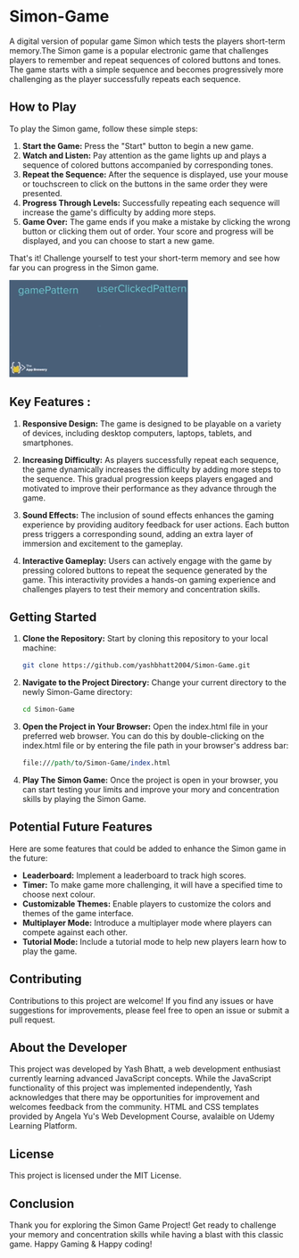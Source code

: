 # Simon-Game
A digital version of popular game Simon which tests the players short-term memory.The Simon game is a popular electronic game that challenges players to remember and repeat sequences of colored buttons and tones. The game starts with a simple sequence and becomes progressively more challenging as the player successfully repeats each sequence.

## How to Play
To play the Simon game, follow these simple steps:

1. **Start the Game:**
Press the "Start" button to begin a new game.
2. **Watch and Listen:**
Pay attention as the game lights up and plays a sequence of colored buttons accompanied by corresponding tones.
3. **Repeat the Sequence:**
After the sequence is displayed, use your mouse or touchscreen to click on the buttons in the same order they were presented.
4. **Progress Through Levels:**
Successfully repeating each sequence will increase the game's difficulty by adding more steps.
5. **Game Over:**
The game ends if you make a mistake by clicking the wrong button or clicking them out of order. Your score and progress will be displayed, and you can choose to start a new game.

That's it! Challenge yourself to test your short-term memory and see how far you can progress in the Simon game.

![Alt text](game-demo.gif)

## Key Features :

1. **Responsive Design:**
The game is designed to be playable on a variety of devices, including desktop computers, laptops, tablets, and smartphones. 

2. **Increasing Difficulty:**
As players successfully repeat each sequence, the game dynamically increases the difficulty by adding more steps to the sequence. This gradual progression keeps players engaged and motivated to improve their performance as they advance through the game.

3. **Sound Effects:**
The inclusion of sound effects enhances the gaming experience by providing auditory feedback for user actions. Each button press triggers a corresponding sound, adding an extra layer of immersion and excitement to the gameplay.

4. **Interactive Gameplay:**
Users can actively engage with the game by pressing colored buttons to repeat the sequence generated by the game. This interactivity provides a hands-on gaming experience and challenges players to test their memory and concentration skills.

## Getting Started

1. **Clone the Repository:**
   Start by cloning this repository to your local machine:
   ```bash
   git clone https://github.com/yashbhatt2004/Simon-Game.git
   ```

2. **Navigate to the Project Directory:**
   Change your current directory to the newly Simon-Game directory:

   ```bash
   cd Simon-Game
   ```

3. **Open the Project in Your Browser:**
   Open the index.html file in your preferred web browser. You can do this by double-clicking on the index.html file or by entering the file path in your browser's address bar:

   ```perl
   file:///path/to/Simon-Game/index.html
   ```
   
4. **Play The Simon Game:**
   Once the project is open in your browser, you can start testing your limits and improve your mory and concentration skills by playing the Simon Game.

## Potential Future Features
Here are some features that could be added to enhance the Simon game in the future:

- **Leaderboard:** Implement a leaderboard to track high scores.
- **Timer:** To make game more challenging, it will have a specified time to choose next colour.
- **Customizable Themes:** Enable players to customize the colors and themes of the game interface.
- **Multiplayer Mode:** Introduce a multiplayer mode where players can compete against each other.
- **Tutorial Mode:** Include a tutorial mode to help new players learn how to play the game.

## Contributing
Contributions to this project are welcome! If you find any issues or have suggestions for improvements, please feel free to open an issue or submit a pull request.

## About the Developer
This project was developed by Yash Bhatt, a web development enthusiast currently learning advanced JavaScript concepts. While the JavaScript functionality of this project was implemented independently, Yash acknowledges that there may be opportunities for improvement and welcomes feedback from the community.
HTML and CSS templates provided by Angela Yu's Web Development Course, avalaible on Udemy Learning Platform.

## License
This project is licensed under the MIT License.

## Conclusion
Thank you for exploring the Simon Game Project! Get ready to challenge your memory and concentration skills while having a blast with this classic game. Happy Gaming & Happy coding!
